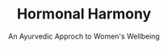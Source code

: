 ---
layout: product-courses
title: Hormonal Harmony
subtitle: An Ayurvedic Approch to Women's Wellbeing
description_html: >-
    Immerse yourself in an empowering journey of Ayurvedic wisdom tailored specifically for women's wellbeing. Explore natural approaches to harmonize hormones, cultivate balance, and nurture holistic wellness. Gain insights into Ayurvedic principles, lifestyle practices, nutrition, herbal remedies, and self-care rituals to support hormonal harmony to elevate your overall health.
price: $395
type: course
featured_image: /uploads/travel/travel-3.jpg
comparison-images: 
    - before-image: /uploads/courses/ocean-blues-before-1.jpg
      after-image: /uploads/courses/ocean-blues-after-1.jpg
    - before-image: /uploads/courses/ocean-blues-before-2.jpg
      after-image: /uploads/courses/ocean-blues-after-2.jpg
    - before-image: /uploads/courses/ocean-blues-before-3.jpg
      after-image: /uploads/courses/ocean-blues-after-3.jpg
    - before-image: /uploads/courses/ocean-blues-before-4.jpg
      after-image: /uploads/courses/ocean-blues-after-4.jpg
    - before-image: /uploads/courses/ocean-blues-before-5.jpg
      after-image: /uploads/courses/ocean-blues-after-5.jpg
    - before-image: /uploads/courses/ocean-blues-before-6.jpg
      after-image: /uploads/courses/ocean-blues-after-6.jpg
before_after_description: Lorem ipsum dolor sit amet, consectetur adipiscing elit, sed do eiusmod tempor incididunt ut labore et dolore magna aliqua. Ut enim ad minim veniam, quis nostrud exercitation ullamco laboris nisi ut aliquip ex ea commodo consequat. Duis aute irure dolor in reprehenderit in voluptate velit esse cillum dolore eu fugiat nulla pariatur.
slug: hormonal-harmony
---